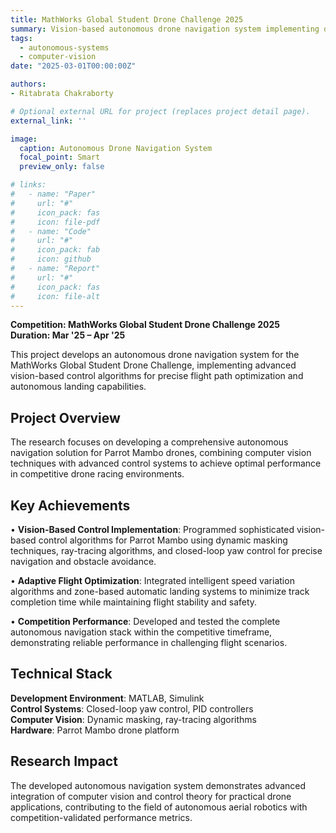 ```yaml
---
title: MathWorks Global Student Drone Challenge 2025
summary: Vision-based autonomous drone navigation system implementing dynamic masking, ray-tracing, and closed-loop control for optimized track completion in competitive environments.
tags:
  - autonomous-systems
  - computer-vision
date: "2025-03-01T00:00:00Z"

authors:
- Ritabrata Chakraborty

# Optional external URL for project (replaces project detail page).
external_link: ''

image:
  caption: Autonomous Drone Navigation System
  focal_point: Smart
  preview_only: false

# links:
#   - name: "Paper"
#     url: "#"
#     icon_pack: fas
#     icon: file-pdf
#   - name: "Code"
#     url: "#"
#     icon_pack: fab
#     icon: github
#   - name: "Report"
#     url: "#"
#     icon_pack: fas
#     icon: file-alt
---
```


**Competition: MathWorks Global Student Drone Challenge 2025**  
**Duration: Mar '25 – Apr '25**

This project develops an autonomous drone navigation system for the MathWorks Global Student Drone Challenge, implementing advanced vision-based control algorithms for precise flight path optimization and autonomous landing capabilities.

## Project Overview

The research focuses on developing a comprehensive autonomous navigation solution for Parrot Mambo drones, combining computer vision techniques with advanced control systems to achieve optimal performance in competitive drone racing environments.

## Key Achievements

• **Vision-Based Control Implementation**: Programmed sophisticated vision-based control algorithms for Parrot Mambo using dynamic masking techniques, ray-tracing algorithms, and closed-loop yaw control for precise navigation and obstacle avoidance.

• **Adaptive Flight Optimization**: Integrated intelligent speed variation algorithms and zone-based automatic landing systems to minimize track completion time while maintaining flight stability and safety.

• **Competition Performance**: Developed and tested the complete autonomous navigation stack within the competitive timeframe, demonstrating reliable performance in challenging flight scenarios.

## Technical Stack

**Development Environment**: MATLAB, Simulink  
**Control Systems**: Closed-loop yaw control, PID controllers  
**Computer Vision**: Dynamic masking, ray-tracing algorithms  
**Hardware**: Parrot Mambo drone platform

## Research Impact

The developed autonomous navigation system demonstrates advanced integration of computer vision and control theory for practical drone applications, contributing to the field of autonomous aerial robotics with competition-validated performance metrics.
